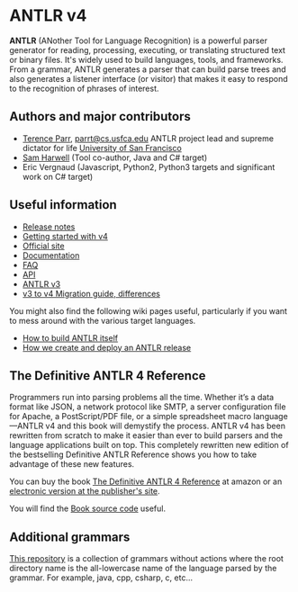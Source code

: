 # ANTLR v4

**ANTLR** (ANother Tool for Language Recognition) is a powerful parser generator for reading, processing, executing, or translating structured text or binary files. It's widely used to build languages, tools, and frameworks. From a grammar, ANTLR generates a parser that can build parse trees and also generates a listener interface (or visitor) that makes it easy to respond to the recognition of phrases of interest.

## Authors and major contributors

* [Terence Parr](http://www.cs.usfca.edu/~parrt/), parrt@cs.usfca.edu
ANTLR project lead and supreme dictator for life
[University of San Francisco](http://www.usfca.edu/)
* [Sam Harwell](http://tunnelvisionlabs.com/) (Tool co-author, Java and C# target)
* Eric Vergnaud (Javascript, Python2, Python3 targets and significant work on C# target)

## Useful information

* [Release notes](https://github.com/antlr/antlr4/releases)
* [Getting started with v4](https://theantlrguy.atlassian.net/wiki/display/ANTLR4/Getting+Started+with+ANTLR+v4)
* [Official site](http://www.antlr.org/)
* [Documentation](https://theantlrguy.atlassian.net/wiki/display/ANTLR4/ANTLR+4+Documentation)
* [FAQ](https://theantlrguy.atlassian.net/wiki/display/ANTLR4/ANTLR+v4+FAQ)
* [API](http://www.antlr.org/api/Java/index.html)
* [ANTLR v3](http://www.antlr3.org/)
* [v3 to v4 Migration guide, differences](https://theantlrguy.atlassian.net/wiki/pages/viewpage.action?pageId=1900596)

You might also find the following wiki pages useful, particularly if you want to mess around with the various target languages.
 
* [How to build ANTLR itself](https://github.com/antlr/antlr4/wiki/How-to-build-ANTLR-itself)
* [How we create and deploy an ANTLR release](https://github.com/antlr/antlr4/wiki/Cutting-an-ANTLR-4-release)

## The Definitive ANTLR 4 Reference

Programmers run into parsing problems all the time. Whether it’s a data format like JSON, a network protocol like SMTP, a server configuration file for Apache, a PostScript/PDF file, or a simple spreadsheet macro language—ANTLR v4 and this book will demystify the process. ANTLR v4 has been rewritten from scratch to make it easier than ever to build parsers and the language applications built on top. This completely rewritten new edition of the bestselling Definitive ANTLR Reference shows you how to take advantage of these new features.

You can buy the book [The Definitive ANTLR 4 Reference](http://amzn.com/1934356999) at amazon or an [electronic version at the publisher's site](https://pragprog.com/book/tpantlr2/the-definitive-antlr-4-reference).

You will find the [Book source code](http://pragprog.com/titles/tpantlr2/source_code) useful.


## Additional grammars
[This repository](https://github.com/antlr/grammars-v4) is a collection of grammars without actions where the
root directory name is the all-lowercase name of the language parsed
by the grammar. For example, java, cpp, csharp, c, etc...
